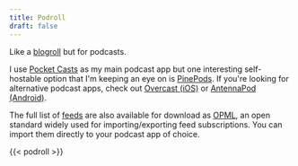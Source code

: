 ```yaml
---
title: Podroll
draft: false
---
```


Like a [blogroll](/blogroll) but for podcasts.

I use [Pocket Casts](https://pocketcasts.com/) as my main podcast app but one interesting self-hostable option that I'm keeping an eye on is [PinePods](https://www.pinepods.online/). If you're looking for alternative podcast apps, check out [Overcast (iOS)](https://overcast.fm) or [AntennaPod (Android)](https://antennapod.org/).

The full list of [feeds](/blogroll.opml) are also available for download as [OPML](https://en.wikipedia.org/wiki/OPML), an open standard widely used for importing/exporting feed subscriptions. You can import them directly to your podcast app of choice.

{{< podroll >}}